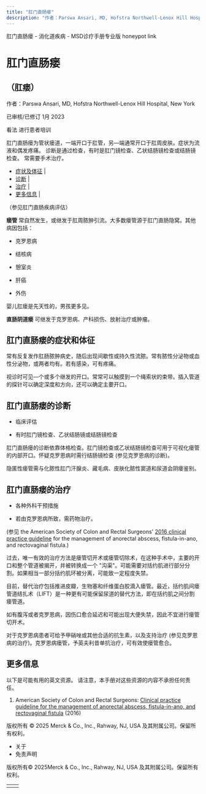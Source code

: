 ```yaml
---
title: "肛门直肠瘘"
description: "作者：Parswa Ansari, MD, Hofstra Northwell-Lenox Hill Hospital, New York"
---
```


﻿肛门直肠瘘 \- 消化道疾病 \- MSD诊疗手册专业版 honeypot link

# 肛门直肠瘘

## （肛瘘）

作者：Parswa Ansari, MD, Hofstra Northwell-Lenox Hill Hospital, New York

已审核/已修订 1月 2023

看法 进行患者培训

肛门直肠瘘为管状瘘道，一端开口于肛管，另—端通常开口于肛周皮肤。症状为流液和偶发疼痛。 诊断是通过检查，有时是肛门镜检查、乙状结肠镜检查或结肠镜检查。 常需要手术治疗。

- [症状及体征](#症状及体征_v895078_zh) \|
- [诊断](#诊断_v895081_zh) \|
- [治疗](#治疗_v895088_zh) \|
- [更多信息](#更多信息_v45395606_zh) \|

（参见肛门直肠疾病评估）

**瘘管** 常自然发生，或继发于肛周脓肿引流。大多数瘘管源于肛门直肠隐窝。其他病因包括：

- 克罗恩病

- 结核病

- 憩室炎

- 肝癌

- 外伤


婴儿肛瘘是先天性的，男孩更多见。

**直肠阴道瘘** 可继发于克罗恩病、产科损伤、放射治疗或肿瘤。

## 肛门直肠瘘的症状和体征

常有反复发作肛肠脓肿病史，随后出现间歇性或持久性流脓。常有脓性分泌物或血性分泌物，或两者均有。若有感染，可有疼痛。

视诊时可见—个或多个继发的开口。常常可以触摸到一个绳索状的束带。插入管道的探针可以确定深度和方向，还可以确定主要开口。

## 肛门直肠瘘的诊断

- 临床评估

- 有时肛门镜检查、乙状结肠镜或结肠镜检查


肛门直肠瘘的诊断依靠体格检查。肛门镜检查或乙状结肠镜检查可用于可视化瘘管的内部开口。怀疑克罗恩病时需行结肠镜检查 (参见克罗恩病的诊断)。

隐匿性瘘管需与化脓性肛门汗腺炎、藏毛病、皮肤化脓性窦道和尿道会阴瘘鉴别。

## 肛门直肠瘘的治疗

- 各种外科干预措施

- 若由克罗恩病所致，需药物治疗。


(参见 the American Society of Colon and Rectal Surgeons' [2016 clinical practice guideline](https://fascrs.org/ascrs/media/files/downloads/Clinical%20Practice%20Guidelines/clinical_practice_guideline_for_the_management_of_anorectal_abscess_fistula-in-ano_and_rectovaginal_fistula.pdf) for the management of anorectal abscess, fistula-in-ano, and rectovaginal fistula.)

过去，唯一有效的治疗方法是瘘管切开术或瘘管切除术，在这种手术中，主要的开口和整个管道被揭开，并被转换成一个 "沟渠"。可能需要对括约肌进行部分分割。如果相当一部分括约肌环被分离，可能致一定程度失禁。

目前，替代治疗包括推进皮瓣，生物塞和纤维蛋白胶滴入瘘管。最近，括约肌间瘘管道结扎术（LIFT）是一种更有可能保留尿道的替代方法，即在括约肌之间分割瘘管道。

如有腹泻或者克罗恩病，因伤口愈合延迟和可能出现大便失禁，因此不宜进行瘘管切开术。

对于克罗恩病患者可给予甲硝唑或其他合适的抗生素，以及支持治疗 (参见克罗恩病的治疗)。克罗恩病瘘管，予英夫利昔单抗治疗，可有效使瘘管愈合。

## 更多信息

以下是可能有用的英文资源。 请注意，本手册对这些资源的内容不承担任何责任。

1. American Society of Colon and Rectal Surgeons: [Clinical practice guideline for the management of anorectal abscess, fistula-in-ano, and rectovaginal fistula](https://fascrs.org/ascrs/media/files/downloads/Clinical%20Practice%20Guidelines/clinical_practice_guideline_for_the_management_of_anorectal_abscess_fistula-in-ano_and_rectovaginal_fistula.pdf) (2016)




版权所有 © 2025
Merck & Co., Inc., Rahway, NJ, USA 及其附属公司。保留所有权利。

- 关于
- 免责声明

版权所有© 2025Merck & Co., Inc., Rahway, NJ, USA 及其附属公司。保留所有权利。

|     |     |
| --- | --- |
|  |  |